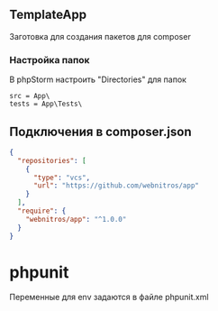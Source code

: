 ## TemplateApp

Заготовка для создания пакетов для composer

### Настройка папок

В phpStorm настроить "Directories" для папок

```http request
src = App\
tests = App\Tests\
```

## Подключения в composer.json

```json
{
  "repositories": [
    {
      "type": "vcs",
      "url": "https://github.com/webnitros/app"
    }
  ],
  "require": {
    "webnitros/app": "^1.0.0"
  }
}
```

# phpunit

Переменные для env задаются в файле phpunit.xml

